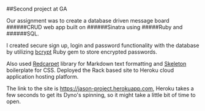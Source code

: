 ##Second project at GA

Our assignment was to create a database driven message board ######CRUD web app built on ######Sinatra using #####Ruby and ######SQL. 

I created secure sign up, login and password functionality with the database by utilizing [bcrypt](http://bcrypt-ruby.rubyforge.org) Ruby gem to store encrypted passwords. 

Also used [Redcarpet](https://github.com/vmg/redcarpet) library for Markdown text formatting and [Skeleton](http://getskeleton.com) boilerplate for CSS. Deployed the Rack based site to Heroku cloud application hosting platform.

The link to the site is https://jason-project.herokuapp.com, Heroku takes a few seconds to get its Dyno's spinning, so it might take a little bit of time to open.
